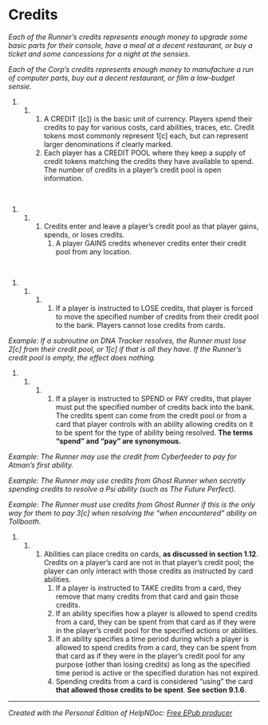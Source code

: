# Credits

*Each of the Runner’s credits represents enough money to upgrade some basic parts for their console, have a meal at a decent restaurant, or buy a ticket and some concessions for a night at the sensies.*

*Each of the Corp’s credits represents enough money to manufacture a run of computer parts, buy out a decent restaurant, or film a low-budget sensie.*

1. &nbsp;
   1. &nbsp;
      1. A CREDIT (\[c\]) is the basic unit of currency. Players spend their credits to pay for various costs, card abilities, traces, etc. Credit tokens most commonly represent 1\[c\] each, but can represent larger denominations if clearly marked.
      1. Each player has a CREDIT POOL where they keep a supply of credit tokens matching the credits they have available to spend. The number of credits in a player’s credit pool is open information.

&nbsp;

1. &nbsp;
   1. &nbsp;
      1. Credits enter and leave a player’s credit pool as that player gains, spends, or loses credits.
         1. A player GAINS credits whenever credits enter their credit pool from any location.

&nbsp;

1. &nbsp;
   1. &nbsp;
      1. &nbsp;
         1. If a player is instructed to LOSE credits, that player is forced to move the specified number of credits from their credit pool to the bank. Players cannot lose credits from cards.

*Example: If a subroutine on DNA Tracker resolves, the Runner must lose 2\[c\] from their credit pool, or 1\[c\] if that is all they have. If the Runner’s credit pool is empty, the effect does nothing.*

1. &nbsp;
   1. &nbsp;
      1. &nbsp;
         1. If a player is instructed to SPEND or PAY credits, that player must put the specified number of credits back into the bank. The credits spent can come from the credit pool or from a card that player controls with an ability allowing credits on it to be spent for the type of ability being resolved. **The terms “spend” and “pay” are synonymous.**

*Example: The Runner may use the credit from Cyberfeeder to pay for Atman’s first ability.*

*Example: The Runner may use credits from Ghost Runner when secretly spending credits to resolve a Psi ability (such as The Future Perfect).*

*Example: The Runner must use credits from Ghost Runner if this is the only way for them to pay 3\[c\] when resolving the “when encountered” ability on Tollbooth.*

1. &nbsp;
   1. &nbsp;
      1. Abilities can place credits on cards, **as discussed in section 1.12**. Credits on a player’s card are not in that player’s credit pool; the player can only interact with those credits as instructed by card abilities.
         1. If a player is instructed to TAKE credits from a card, they remove that many credits from that card and gain those credits.
         1. If an ability specifies how a player is allowed to spend credits from a card, they can be spent from that card as if they were in the player’s credit pool for the specified actions or abilities.
         1. If an ability specifies a time period during which a player is allowed to spend credits from a card, they can be spent from that card as if they were in the player’s credit pool for any purpose (other than losing credits) as long as the specified time period is active or the specified duration has not expired.
         1. Spending credits from a card is considered “using” the card **that allowed those credits to be spent**. **See section 9.1.6**.


***
_Created with the Personal Edition of HelpNDoc: [Free EPub producer](<https://www.helpndoc.com/create-epub-ebooks>)_
